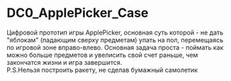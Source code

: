 # DC0_ApplePicker_Case
Цифровой прототип игры ApplePicker,  основная суть которой - не дать "яблокам" (падающим сверху предметам) упать на пол, перемещаясь по игровой зоне вправо-влево.  Основная задача проста - поймать как можно больше предметов и увелисить свой счет раньше, чем закончатся жизни и игра завершится.
<br>
P.S.Нельзя построить ракету, не сделав бумажный самолетик
